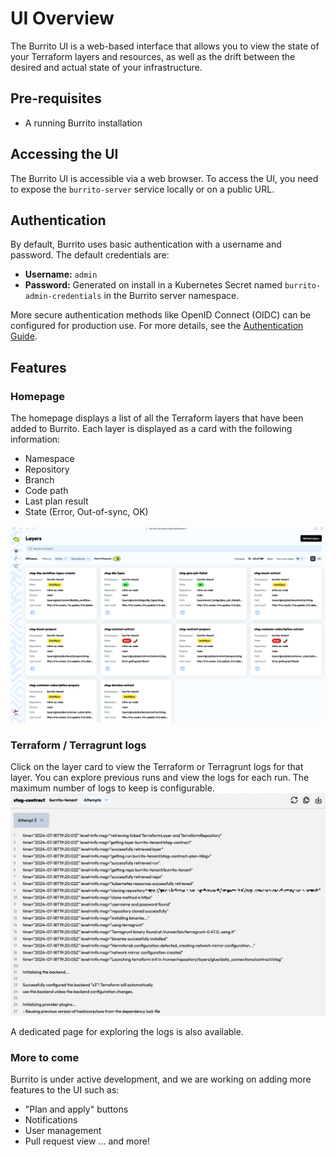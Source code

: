 # UI Overview

The Burrito UI is a web-based interface that allows you to view the state of your Terraform layers and resources, as well as the drift between the desired and actual state of your infrastructure.

## Pre-requisites

- A running Burrito installation

## Accessing the UI

The Burrito UI is accessible via a web browser. To access the UI, you need to expose the `burrito-server` service locally or on a public URL.

## Authentication

By default, Burrito uses basic authentication with a username and password. The default credentials are:

- **Username:** `admin`
- **Password:** Generated on install in a Kubernetes Secret named `burrito-admin-credentials` in the Burrito server namespace.

More secure authentication methods like OpenID Connect (OIDC) can be configured for production use. For more details, see the [Authentication Guide](../operator-manual/user-authentication.md).

## Features

### Homepage

The homepage displays a list of all the Terraform layers that have been added to Burrito. Each layer is displayed as a card with the following information:

- Namespace
- Repository
- Branch
- Code path
- Last plan result
- State (Error, Out-of-sync, OK)

![Homepage](../assets/demo/homepage.png)

### Terraform / Terragrunt logs

Click on the layer card to view the Terraform or Terragrunt logs for that layer. You can explore previous runs and view the logs for each run. The maximum number of logs to keep is configurable.
![Logs](../assets/demo/logs.png)

A dedicated page for exploring the logs is also available.

### More to come

Burrito is under active development, and we are working on adding more features to the UI such as:

- "Plan and apply" buttons
- Notifications
- User management
- Pull request view
  ... and more!
